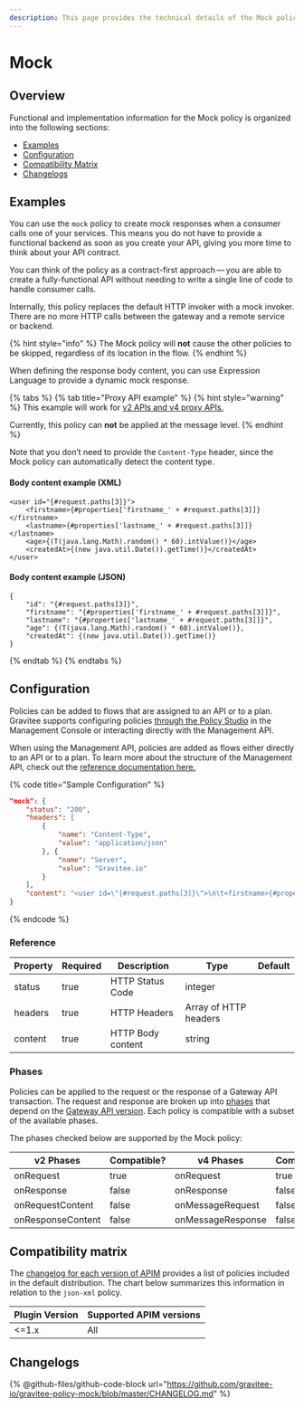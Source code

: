 ```yaml
---
description: This page provides the technical details of the Mock policy
---
```


# Mock

## Overview

Functional and implementation information for the Mock policy is organized into the following sections:

* [Examples](template-policy-rework-structure-23.md#examples)
* [Configuration](template-policy-rework-structure-23.md#configuration)
* [Compatibility Matrix](template-policy-rework-structure-23.md#compatibility-matrix)
* [Changelogs](template-policy-rework-structure-23.md#changelogs)

## Examples

You can use the `mock` policy to create mock responses when a consumer calls one of your services. This means you do not have to provide a functional backend as soon as you create your API, giving you more time to think about your API contract.

You can think of the policy as a contract-first approach — you are able to create a fully-functional API without needing to write a single line of code to handle consumer calls.

Internally, this policy replaces the default HTTP invoker with a mock invoker. There are no more HTTP calls between the gateway and a remote service or backend.

{% hint style="info" %}
The Mock policy will **not** cause the other policies to be skipped, regardless of its location in the flow.
{% endhint %}

When defining the response body content, you can use Expression Language to provide a dynamic mock response.

{% tabs %}
{% tab title="Proxy API example" %}
{% hint style="warning" %}
This example will work for [v2 APIs and v4 proxy APIs.](../../overview/gravitee-api-definitions-and-execution-engines.md)

Currently, this policy can **not** be applied at the message level.
{% endhint %}

Note that you don’t need to provide the `Content-Type` header, since the Mock policy can automatically detect the content type.

#### Body content example (XML)

```
<user id="{#request.paths[3]}">
    <firstname>{#properties['firstname_' + #request.paths[3]]}</firstname>
	<lastname>{#properties['lastname_' + #request.paths[3]]}</lastname>
	<age>{(T(java.lang.Math).random() * 60).intValue()}</age>
	<createdAt>{(new java.util.Date()).getTime()}</createdAt>
</user>
```

#### Body content example (JSON)

```
{
    "id": "{#request.paths[3]}",
    "firstname": "{#properties['firstname_' + #request.paths[3]]}",
    "lastname": "{#properties['lastname_' + #request.paths[3]]}",
    "age": {(T(java.lang.Math).random() * 60).intValue()},
    "createdAt": {(new java.util.Date()).getTime()}
}
```
{% endtab %}
{% endtabs %}

## Configuration

Policies can be added to flows that are assigned to an API or to a plan. Gravitee supports configuring policies [through the Policy Studio](../../guides/policy-design/) in the Management Console or interacting directly with the Management API.

When using the Management API, policies are added as flows either directly to an API or to a plan. To learn more about the structure of the Management API, check out the [reference documentation here.](../management-api-reference/)

{% code title="Sample Configuration" %}
```json
"mock": {
    "status": "200",
    "headers": [
        {
            "name": "Content-Type",
            "value": "application/json"
        }, {
            "name": "Server",
            "value": "Gravitee.io"
        }
    ],
    "content": "<user id=\"{#request.paths[3]}\">\n\t<firstname>{#properties['firstname_' + #request.paths[3]]}</firstname>\n\t<lastname>{#properties['lastname_' + #request.paths[3]]}</lastname>\n\t<age>{(T(java.lang.Math).random() * 60).intValue()}</age>\n\t<createdAt>{(new java.util.Date()).getTime()}</createdAt>\n</user>"
}
```
{% endcode %}

### Reference

<table><thead><tr><th>Property</th><th data-type="checkbox">Required</th><th>Description</th><th>Type</th><th>Default</th></tr></thead><tbody><tr><td>status</td><td>true</td><td>HTTP Status Code</td><td>integer</td><td></td></tr><tr><td>headers</td><td>true</td><td>HTTP Headers</td><td>Array of HTTP headers</td><td></td></tr><tr><td>content</td><td>true</td><td>HTTP Body content</td><td>string</td><td></td></tr></tbody></table>

### Phases

Policies can be applied to the request or the response of a Gateway API transaction. The request and response are broken up into [phases](broken-reference) that depend on the [Gateway API version](../../overview/gravitee-api-definitions-and-execution-engines.md). Each policy is compatible with a subset of the available phases.

The phases checked below are supported by the Mock policy:

<table data-full-width="false"><thead><tr><th width="209">v2 Phases</th><th width="139" data-type="checkbox">Compatible?</th><th width="188.41136671177264">v4 Phases</th><th data-type="checkbox">Compatible?</th></tr></thead><tbody><tr><td>onRequest</td><td>true</td><td>onRequest</td><td>true</td></tr><tr><td>onResponse</td><td>false</td><td>onResponse</td><td>false</td></tr><tr><td>onRequestContent</td><td>false</td><td>onMessageRequest</td><td>false</td></tr><tr><td>onResponseContent</td><td>false</td><td>onMessageResponse</td><td>false</td></tr></tbody></table>

## Compatibility matrix

The [changelog for each version of APIM](../../releases-and-changelog/changelog/) provides a list of policies included in the default distribution. The chart below summarizes this information in relation to the `json-xml` policy.

<table data-full-width="false"><thead><tr><th>Plugin Version</th><th>Supported APIM versions</th></tr></thead><tbody><tr><td>&#x3C;=1.x</td><td>All</td></tr></tbody></table>

## Changelogs

{% @github-files/github-code-block url="https://github.com/gravitee-io/gravitee-policy-mock/blob/master/CHANGELOG.md" %}
